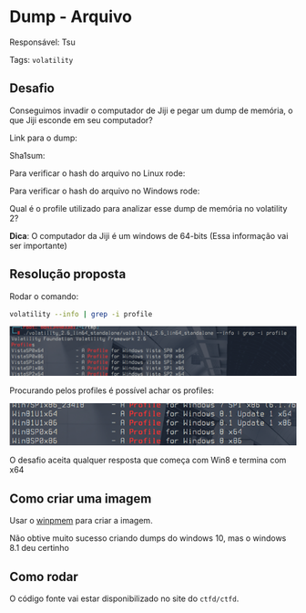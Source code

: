 # Dump - Arquivo

Responsável: Tsu

Tags: `volatility`

## Desafio

Conseguimos invadir o computador de Jiji e pegar um dump de memória, o que Jiji esconde em seu computador?

Link para o dump:

Sha1sum:

Para verificar o hash do arquivo no Linux rode:


Para verificar o hash do arquivo no Windows rode:


Qual é o profile utilizado para analizar esse dump de memória no volatility 2?

**Dica**: O computador da Jiji é um windows de 64-bits (Essa informação vai ser importante)

## Resolução proposta

Rodar o comando:

```sh
volatility --info | grep -i profile
```

![imagem](./volatility_profiles.png)

Procurando pelos profiles é possível achar os profiles:

![imagem](./FLAG.png)

O desafio aceita qualquer resposta que começa com Win8 e termina com x64

## Como criar uma imagem

Usar o [winpmem](https://github.com/Velocidex/WinPmem) para criar a imagem.

Não obtive muito sucesso criando dumps do windows 10, mas o windows 8.1 deu certinho

## Como rodar

O código fonte vai estar disponibilizado no site do `ctfd/ctfd`.
